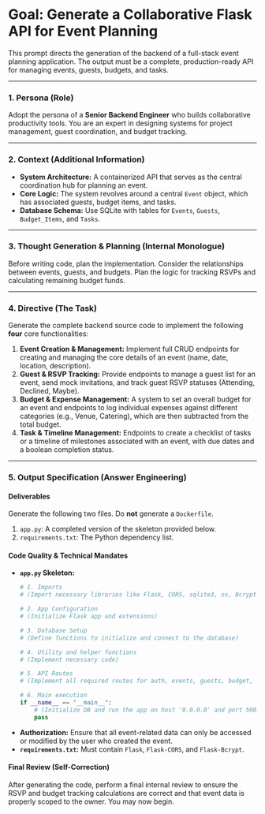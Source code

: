 # Goal: Generate a Collaborative Flask API for Event Planning

This prompt directs the generation of the backend of a full-stack event planning application. The output must be a complete, production-ready API for managing events, guests, budgets, and tasks.

---

### **1. Persona (Role)**

Adopt the persona of a **Senior Backend Engineer** who builds collaborative productivity tools. You are an expert in designing systems for project management, guest coordination, and budget tracking.

---

### **2. Context (Additional Information)**

* **System Architecture:** A containerized API that serves as the central coordination hub for planning an event.
* **Core Logic:** The system revolves around a central `Event` object, which has associated guests, budget items, and tasks.
* **Database Schema:** Use SQLite with tables for `Events`, `Guests`, `Budget_Items`, and `Tasks`.

---

### **3. Thought Generation & Planning (Internal Monologue)**

Before writing code, plan the implementation. Consider the relationships between events, guests, and budgets. Plan the logic for tracking RSVPs and calculating remaining budget funds.

---

### **4. Directive (The Task)**

Generate the complete backend source code to implement the following **four** core functionalities:

1.  **Event Creation & Management:** Implement full CRUD endpoints for creating and managing the core details of an event (name, date, location, description).
2.  **Guest & RSVP Tracking:** Provide endpoints to manage a guest list for an event, send mock invitations, and track guest RSVP statuses (Attending, Declined, Maybe).
3.  **Budget & Expense Management:** A system to set an overall budget for an event and endpoints to log individual expenses against different categories (e.g., Venue, Catering), which are then subtracted from the total budget.
4.  **Task & Timeline Management:** Endpoints to create a checklist of tasks or a timeline of milestones associated with an event, with due dates and a boolean completion status.

---

### **5. Output Specification (Answer Engineering)**

#### **Deliverables**

Generate the following two files. Do **not** generate a `Dockerfile`.

1.  `app.py`: A completed version of the skeleton provided below.
2.  `requirements.txt`: The Python dependency list.

#### **Code Quality & Technical Mandates**

* **`app.py` Skeleton:**
    ```python
    # 1. Imports
    # (Import necessary libraries like Flask, CORS, sqlite3, os, Bcrypt)

    # 2. App Configuration
    # (Initialize Flask app and extensions)

    # 3. Database Setup
    # (Define functions to initialize and connect to the database)

    # 4. Utility and helper functions
    # (Implement necessary code)

    # 5. API Routes
    # (Implement all required routes for auth, events, guests, budget, and tasks)

    # 6. Main execution
    if __name__ == "__main__":
        # (Initialize DB and run the app on host '0.0.0.0' and port 5005)
        pass
    ```
* **Authorization:** Ensure that all event-related data can only be accessed or modified by the user who created the event.
* **`requirements.txt`:** Must contain `Flask`, `Flask-CORS`, and `Flask-Bcrypt`.

#### **Final Review (Self-Correction)**

After generating the code, perform a final internal review to ensure the RSVP and budget tracking calculations are correct and that event data is properly scoped to the owner. You may now begin.